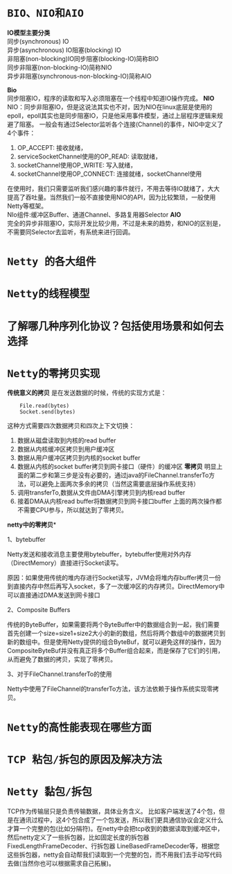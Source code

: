 # `BIO、NIO和AIO`
**IO模型主要分类**    
 同步(synchronous) IO   
 异步(asynchronous) IO阻塞(blocking) IO   
 非阻塞(non-blocking)IO同步阻塞(blocking-IO)简称BIO  
 同步非阻塞(non-blocking-IO)简称NIO    
 异步非阻塞(synchronous-non-blocking-IO)简称AIO  
 
 **Bio**    
 同步阻塞IO，程序的读取和写入必须阻塞在一个线程中知道IO操作完成。
 **NIO**    
 NIO：同步非阻塞IO，但是这说法其实也不对，因为NIO在linux底层是使用的epoll，epoll其实也是同步阻塞IO，只是他采用事件模型，通过上层程序逻辑来规避了阻塞。
 一般会有通过Selector监听各个连接(Channel)的事件，NIO中定义了4个事件：    
 1. OP_ACCEPT: 接收就绪，
 2. serviceSocketChannel使用的OP_READ: 读取就绪，
 3. socketChannel使用OP_WRITE: 写入就绪，
 4. socketChannel使用OP_CONNECT: 连接就绪，socketChannel使用
 
在使用时，我们只需要监听我们感兴趣的事件就行，不用去等待IO就绪了，大大提高了吞吐量。当然我们一般不直接使用NIO的API，因为比较繁琐，一般使用Netty等框架。   
NIo组件:缓冲区Buffer、通道Channel、多路复用器Selector
**AIO**   
完全的异步非阻塞IO，实际开发比较少用，不过是未来的趋势，和NIO的区别是，不需要同Selector去监听，有系统来进行回调。

# `Netty 的各大组件 `

# `Netty的线程模型` 

# `了解哪几种序列化协议？包括使用场景和如何去选择` 

# `Netty的零拷贝实现` 

**传统意义的拷贝**
是在发送数据的时候，传统的实现方式是：

```
    File.read(bytes)
    Socket.send(bytes)
```
这种方式需要四次数据拷贝和四次上下文切换：
1. 数据从磁盘读取到内核的read buffer
2. 数据从内核缓冲区拷贝到用户缓冲区
3. 数据从用户缓冲区拷贝到内核的socket buffer
4. 数据从内核的socket buffer拷贝到网卡接口（硬件）的缓冲区
**零拷贝**
明显上面的第二步和第三步是没有必要的，通过java的FileChannel.transferTo方法，可以避免上面两次多余的拷贝（当然这需要底层操作系统支持）
1. 调用transferTo,数据从文件由DMA引擎拷贝到内核read buffer
2. 接着DMA从内核read buffer将数据拷贝到网卡接口buffer
上面的两次操作都不需要CPU参与，所以就达到了零拷贝。

**netty中的零拷贝***

1、bytebuffer

Netty发送和接收消息主要使用bytebuffer，bytebuffer使用对外内存（DirectMemory）直接进行Socket读写。

原因：如果使用传统的堆内存进行Socket读写，JVM会将堆内存buffer拷贝一份到直接内存中然后再写入socket，多了一次缓冲区的内存拷贝。DirectMemory中可以直接通过DMA发送到网卡接口

2、Composite Buffers

传统的ByteBuffer，如果需要将两个ByteBuffer中的数据组合到一起，我们需要首先创建一个size=size1+size2大小的新的数组，然后将两个数组中的数据拷贝到新的数组中。但是使用Netty提供的组合ByteBuf，就可以避免这样的操作，因为CompositeByteBuf并没有真正将多个Buffer组合起来，而是保存了它们的引用，从而避免了数据的拷贝，实现了零拷贝。

3、对于FileChannel.transferTo的使用

Netty中使用了FileChannel的transferTo方法，该方法依赖于操作系统实现零拷贝。

# `Netty的高性能表现在哪些方面`



# `TCP 粘包/拆包的原因及解决方法` 

# `Netty 黏包/拆包`

TCP作为传输层只是负责传输数据，具体业务含义。 比如客户端发送了4个包，但是在通讯过程中，这4个包合成了一个包发送，所以我们更具通信协议会定义什么才算一个完整的包(比如分隔符)。在netty中会把tcp收到的数据读取到缓冲区中，然后netty定义了一些拆包器，比如固定长度的拆包器 FixedLengthFrameDecoder、行拆包器 LineBasedFrameDecoder等，根据您这些拆包器，netty会自动帮我们读取到一个完整的包，而不用我们去手动写代码去做(当然你也可以根据需求自己拓展)。

